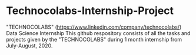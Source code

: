 # Technocolabs-Internship-Project
"TECHNOCOLABS" (https://www.linkedin.com/company/technocolabs/)
Data Science Internship
This github respository consists of all the tasks and projects given by the "TECHNOCOLABS" during 1 month internship from July-August, 2020.
